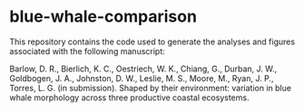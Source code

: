 # blue-whale-comparison

This repository contains the code used to generate the analyses and figures associated with the following manuscript: 

Barlow, D. R., Bierlich, K. C., Oestriech, W. K., Chiang, G., Durban, J. W., Goldbogen, J. A., Johnston, D. W., Leslie, M. S., Moore, M., Ryan, J. P., Torres, L. G. (in submission). Shaped by their environment: variation in blue whale morphology across three productive coastal ecosystems. 

